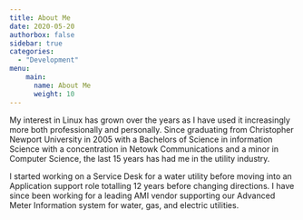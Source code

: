 ```yaml
---
title: About Me
date: 2020-05-20
authorbox: false
sidebar: true
categories:
  - "Development"
menu:
    main:
      name: About Me
      weight: 10
---
```


My interest in Linux has grown over the years as I have used it increasingly more both professionally and personally. Since graduating from Christopher Newport University in 2005 with a Bachelors of Science in information Science with a concentration in Netowk Communications and a minor in Computer Science, the last 15 years has had me in the utility industry.

I started working on a Service Desk for a water utility before moving into an Application support role totalling 12 years before changing directions.  I have since been working for a leading AMI vendor supporting our Advanced Meter Information system for water, gas, and electric utilities. 
